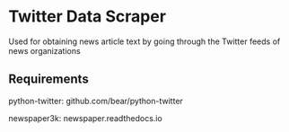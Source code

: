 # Twitter Data Scraper
Used for obtaining news article text by going through the Twitter feeds of news organizations

## Requirements
python-twitter: github.com/bear/python-twitter

newspaper3k: newspaper.readthedocs.io
